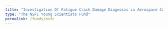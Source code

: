 ```yaml
---
title: "Investigation Of Fatigue Crack Damage Diagnosis in Aerospace Composite Materials: A Data-Driven Approach Integrating Physical Mechanisms."
type: "The NSFC Young Scientists Fund"
permalink: /funds/nsfc
---
```

